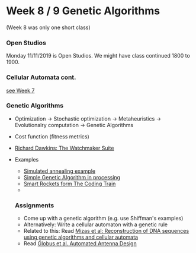 # Week 8 / 9 Genetic Algorithms
(Week 8 was only one short class)

### Open Studios
Monday 11/11/2019 is Open Studios. We might have class continued 1800 to 1900.

### Cellular Automata cont.
[see Week 7](https://github.com/jbenno/nyuad_decoding_nature/tree/master/07)

### Genetic Algorithms
- Optimization -> Stochastic optimization -> Metaheuristics -> Evolutionalry computation -> Genetic Algorithms
- Cost function (fitness metrics)
- [Richard Dawkins: The Watchmaker Suite](http://watchmakersuite.sourceforge.net)

- Examples
  - [Simulated annealing example](https://editor.p5js.org/BIGfoot/sketches/6hot9Ssgm)
  - [Simple Genetic Algorithm in processing](http://shubhamkumar.live/blog/genetic-algorithm)
  - [Smart Rockets form The Coding Train](https://github.com/CodingTrain/website/tree/master/CodingChallenges/CC_029_SmartRockets/P5)
  - 
  
  ### Assignments
  - Come up with a genetic algorithm (e.g. use Shiffman's examples)
  - Alternatively: Write a cellular automaton with a genetic rule
  - Related to this: Read [Mizas et al: Reconstruction of DNA sequences using genetic algorithms and cellular automata](https://www.sciencedirect.com/science/article/pii/S0303264707001815?via%3Dihub)
  - Read [Globus et al. Automated Antenna Design](http://alglobus.net/NASAwork/papers/Space2006Antenna.pdf)
  

